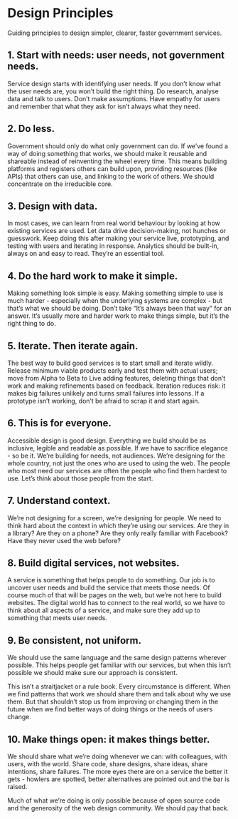 # Design Principles

Guiding principles to design simpler, clearer, faster government services.

## 1. Start with needs: user needs, not government needs.

Service design starts with identifying user needs. If you don’t know what the user needs are, you won’t build the right thing. Do research, analyse data and talk to users. Don’t make assumptions. Have empathy for users and remember that what they ask for isn’t always what they need.

## 2. Do less.

Government should only do what only government can do. If we’ve found a way of doing something that works, we should make it reusable and shareable instead of reinventing the wheel every time. This means building platforms and registers others can build upon, providing resources (like APIs) that others can use, and linking to the work of others. We should concentrate on the irreducible core.

## 3. Design with data.

In most cases, we can learn from real world behaviour by looking at how existing services are used. Let data drive decision-making, not hunches or guesswork. Keep doing this after making your service live, prototyping, and testing with users and iterating in response. Analytics should be built-in, always on and easy to read. They’re an essential tool.

## 4. Do the hard work to make it simple.

Making something look simple is easy. Making something simple to use is much harder - especially when the underlying systems are complex - but that’s what we should be doing. Don’t take “It’s always been that way” for an answer. It’s usually more and harder work to make things simple, but it’s the right thing to do.

## 5. Iterate. Then iterate again.

The best way to build good services is to start small and iterate wildly. Release minimum viable products early and test them with actual users; move from Alpha to Beta to Live adding features, deleting things that don’t work and making refinements based on feedback. Iteration reduces risk: it makes big failures unlikely and turns small failures into lessons. If a prototype isn’t working, don’t be afraid to scrap it and start again.

## 6. This is for everyone.

Accessible design is good design. Everything we build should be as inclusive, legible and readable as possible. If we have to sacrifice elegance - so be it. We’re building for needs, not audiences. We’re designing for the whole country, not just the ones who are used to using the web. The people who most need our services are often the people who find them hardest to use. Let’s think about those people from the start.

## 7. Understand context.

We’re not designing for a screen, we’re designing for people. We need to think hard about the context in which they’re using our services. Are they in a library? Are they on a phone? Are they only really familiar with Facebook? Have they never used the web before?

## 8. Build digital services, not websites.

A service is something that helps people to do something. Our job is to uncover user needs and build the service that meets those needs. Of course much of that will be pages on the web, but we’re not here to build websites. The digital world has to connect to the real world, so we have to think about all aspects of a service, and make sure they add up to something that meets user needs.

## 9. Be consistent, not uniform.

We should use the same language and the same design patterns wherever possible. This helps people get familiar with our services, but when this isn’t possible we should make sure our approach is consistent.

This isn’t a straitjacket or a rule book. Every circumstance is different. When we find patterns that work we should share them and talk about why we use them. But that shouldn’t stop us from improving or changing them in the future when we find better ways of doing things or the needs of users change.

## 10. Make things open: it makes things better.

We should share what we’re doing whenever we can: with colleagues, with users, with the world. Share code, share designs, share ideas, share intentions, share failures. The more eyes there are on a service the better it gets - howlers are spotted, better alternatives are pointed out and the bar is raised.

Much of what we’re doing is only possible because of open source code and the generosity of the web design community. We should pay that back.
